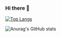 ### Hi there 👋

<!--
**taeyeon357/taeyeon357** is a ✨ _special_ ✨ repository because its `README.md` (this file) appears on your GitHub profile.

Here are some ideas to get you started:

- 🔭 I’m currently working on ...
- 🌱 I’m currently learning ...
- 👯 I’m looking to collaborate on ...
- 🤔 I’m looking for help with ...
- 💬 Ask me about ...
- 📫 How to reach me: ...
- 😄 Pronouns: ...
- ⚡ Fun fact: ...
-->

[![Top Langs](https://github-readme-stats.vercel.app/api/top-langs/?username=taeyeon357)](https://github.com/anuraghazra/github-readme-stats)

![Anurag's GitHub stats](https://github-readme-stats.vercel.app/api?username=taeyeon357&hide=contribs,prs&show_icons=true&theme=graywhite)
